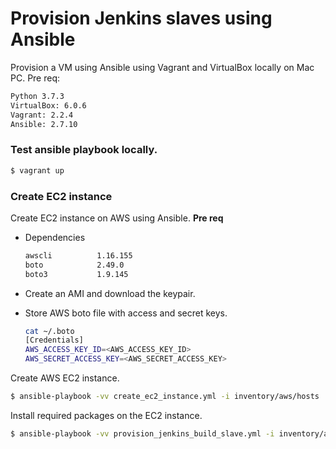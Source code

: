 # Provision Jenkins slaves using Ansible

Provision a VM using Ansible using Vagrant and VirtualBox locally on Mac PC.
Pre req:
```bash
Python 3.7.3
VirtualBox: 6.0.6
Vagrant: 2.2.4
Ansible: 2.7.10
```

### Test ansible playbook locally.
```bash
$ vagrant up
```

### Create EC2 instance
Create EC2 instance on AWS using Ansible.
**Pre req**
- Dependencies
    ```bash
    awscli          1.16.155
    boto            2.49.0
    boto3           1.9.145
    ```
- Create an AMI and download the keypair.

- Store AWS boto file with access and secret keys.
    ```bash
    cat ~/.boto
    [Credentials]
    AWS_ACCESS_KEY_ID=<AWS_ACCESS_KEY_ID>
    AWS_SECRET_ACCESS_KEY=<AWS_SECRET_ACCESS_KEY>
    ```
Create AWS EC2 instance.
```bash
$ ansible-playbook -vv create_ec2_instance.yml -i inventory/aws/hosts
```

Install required packages on the EC2 instance.
```bash
$ ansible-playbook -vv provision_jenkins_build_slave.yml -i inventory/aws/hosts -u ec2-user  --private-key=<LOCATION_PRIVATE-KEY>
```
